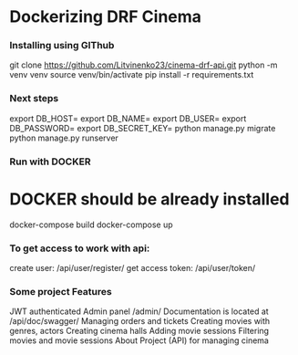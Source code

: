 # Dockerizing DRF Cinema


### Installing using GIThub
git clone https://github.com/Litvinenko23/cinema-drf-api.git
python -m venv venv
source venv/bin/activate
pip install -r requirements.txt

### Next steps
export DB_HOST=<your db hostname>
export DB_NAME=<your db name>
export DB_USER=<your db user>
export DB_PASSWORD=<your db password>
export DB_SECRET_KEY=<your secret key>
python manage.py migrate
python manage.py runserver

### Run with DOCKER
# DOCKER should be already installed
docker-compose build
docker-compose up

### To get access to work with api:
create user: /api/user/register/
get access token: /api/user/token/

### Some project Features
JWT authenticated
Admin panel /admin/
Documentation is located at /api/doc/swagger/
Managing orders and tickets
Creating movies with genres, actors
Creating cinema halls
Adding movie sessions
Filtering movies and movie sessions
About
Project (API) for managing cinema
